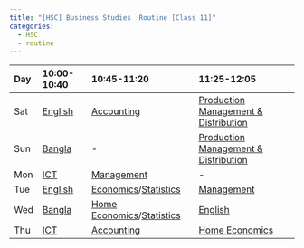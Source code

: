 ```yaml
---
title: "[HSC] Business Studies  Routine [Class 11]"
categories:
  - HSC
  - routine
---
```


|	Day 	|10:00-10:40|10:45-11:20		            |11:25-12:05		|
|	:---	|	:---	|	:---			            |	:---			|
|	Sat		|[English]	|[Accounting]	                |[Production Management & Distribution]		|
|	Sun		|[Bangla]	|		-			            |[Production Management & Distribution]		|
|	Mon		|[ICT]		|[Management]		            |		-			|
|	Tue		|[English]	|[Economics]/[Statistics]		|[Management]		|
|	Wed		|[Bangla]	|[Home Economics]/[Statistics]	|[English]			|
|	Thu		|[ICT]		|[Accounting][Accounting-alt]	                |[Home Economics]	|

[Bangla]: https://us04web.zoom.us/j/73162499099?pwd=S3dtU0g2Ylk2YXo5UlMvZm5RWEsydz09
[English]: https://us04web.zoom.us/j/78866341890?pwd=TFQrUldmbVQ5OFIvaVpld0grTDg0dz09
[ICT]: https://us04web.zoom.us/j/72100793029?pwd=Z2ZFcTNPcWQvWGVFVy9vbjdWZ1RVUT09


[Economics]: https://us04web.zoom.us/j/73573816326?pwd=ZTVrZzhSL3g3OEdYd1lLSm1CSWNQZz09
[Management]: https://us04web.zoom.us/j/79185273363?pwd=bVllbXdwOE45YUNBREd2STFZZmJMUT09
[Production Management & Distribution]: https://us04web.zoom.us/j/73557247602?pwd=OVovMHlOVitlb1NIc2ZRcnQ2SjliZz09
[Accounting]: https://us04web.zoom.us/j/75300302896?pwd=dU44K1pTM3ZNcE1LQ3ZrU0I3UFJCZz09
[Statistics]: https://us04web.zoom.us/j/77375222083?pwd=SGRQaWFCVmh1QzZabTFNSDRzV2t2Zz09
[Home Economics]: https://us04web.zoom.us/j/78919728882?pwd=NkRKaU9sZHVZcjQwUXdYamczZTFuZz09
[Accounting-alt]: https://us04web.zoom.us/j/78685589766?pwd=V3FUVFZXVmd6Z2Z0UVFnNERLcmZ4dz09
